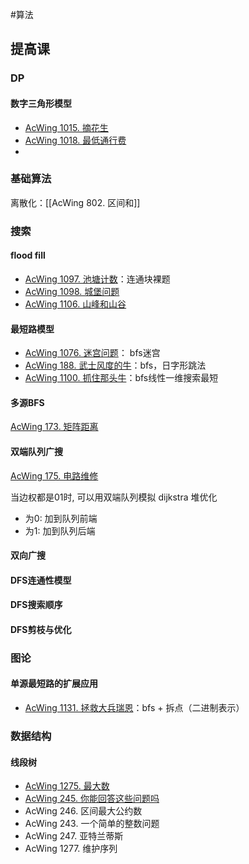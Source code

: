 #算法


## 提高课
### DP
#### 数字三角形模型
- [AcWing 1015. 摘花生](AcWing%201015.%20摘花生.md)
- [AcWing 1018. 最低通行费](AcWing%201018.%20最低通行费.md)
- 



### 基础算法
离散化：[[AcWing 802. 区间和]]


### 搜索
#### flood fill
- [AcWing 1097. 池塘计数](AcWing%201097.%20池塘计数.md)：连通块裸题
- [AcWing 1098. 城堡问题](AcWing%201098.%20城堡问题.md)
- [AcWing 1106. 山峰和山谷](AcWing%201106.%20山峰和山谷.md)


#### 最短路模型
- [AcWing 1076. 迷宫问题](AcWing%201076.%20迷宫问题.md)： bfs迷宫
- [AcWing 188. 武士风度的牛](AcWing%20188.%20武士风度的牛.md)：bfs，日字形跳法
- [AcWing 1100. 抓住那头牛](AcWing%201100.%20抓住那头牛.md)：bfs线性一维搜索最短


#### 多源BFS
[AcWing 173. 矩阵距离](AcWing%20173.%20矩阵距离.md)

#### 双端队列广搜
[AcWing 175. 电路维修](AcWing%20175.%20电路维修.md)

当边权都是01时, 可以用双端队列模拟 dijkstra 堆优化
- 为0: 加到队列前端
- 为1: 加到队列后端

#### 双向广搜


#### DFS连通性模型


#### DFS搜索顺序


#### DFS剪枝与优化





### 图论

#### 单源最短路的扩展应用

- [AcWing 1131. 拯救大兵瑞恩](AcWing%201131.%20拯救大兵瑞恩.md)：bfs + 拆点（二进制表示）



### 数据结构

#### 线段树
- [AcWing 1275. 最大数](AcWing%201275.%20最大数.md)
- [AcWing 245. 你能回答这些问题吗](AcWing%20245.%20你能回答这些问题吗.md)
- AcWing 246. 区间最大公约数
- AcWing 243. 一个简单的整数问题
- AcWing 247. 亚特兰蒂斯
- AcWing 1277. 维护序列





